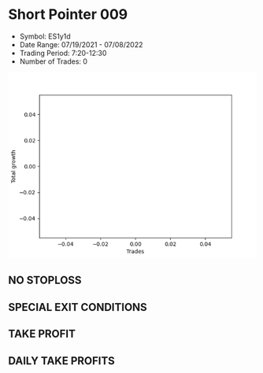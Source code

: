 # Short Pointer 009 
- Symbol: ES1y1d
- Date Range: 07/19/2021 - 07/08/2022
- Trading Period: 7:20-12:30
- Number of Trades: 0

![Plot](ShortPointer009ES1y1d.png)
## NO STOPLOSS









## SPECIAL EXIT CONDITIONS 


## TAKE PROFIT











## DAILY TAKE PROFITS




























